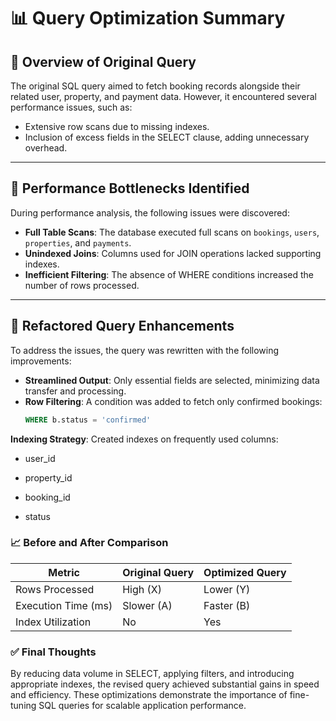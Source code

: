 # 📊 Query Optimization Summary

## 🏁 Overview of Original Query

The original SQL query aimed to fetch booking records alongside their related user, property, and payment data. However, it encountered several performance issues, such as:

- Extensive row scans due to missing indexes.
- Inclusion of excess fields in the SELECT clause, adding unnecessary overhead.

---

## 🚨 Performance Bottlenecks Identified

During performance analysis, the following issues were discovered:

- **Full Table Scans**: The database executed full scans on `bookings`, `users`, `properties`, and `payments`.
- **Unindexed Joins**: Columns used for JOIN operations lacked supporting indexes.
- **Inefficient Filtering**: The absence of WHERE conditions increased the number of rows processed.

---

## 🔧 Refactored Query Enhancements

To address the issues, the query was rewritten with the following improvements:

- **Streamlined Output**: Only essential fields are selected, minimizing data transfer and processing.
- **Row Filtering**: A condition was added to fetch only confirmed bookings:
  ```sql
  WHERE b.status = 'confirmed'

**Indexing Strategy**: Created indexes on frequently used columns:

- user_id

- property_id

- booking_id

- status

### 📈 Before and After Comparison
| Metric              | Original Query | Optimized Query |
| ------------------- | -------------- | --------------- |
| Rows Processed      | High (X)       | Lower (Y)       |
| Execution Time (ms) | Slower (A)     | Faster (B)      |
| Index Utilization   | No             | Yes             |


### ✅ Final Thoughts
By reducing data volume in SELECT, applying filters, and introducing appropriate indexes, the revised query achieved substantial gains in speed and efficiency. These optimizations demonstrate the importance of fine-tuning SQL queries for scalable application performance.